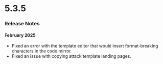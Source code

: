# 5.3.5

### Release Notes

#### February 2025

* Fixed an error with the template editor that would insert format-breaking characters in the code mirror.
* Fixed an issue with copying attack template landing pages.
